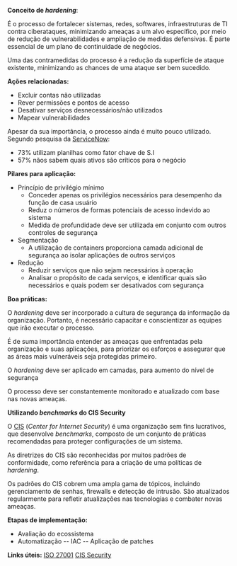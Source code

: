 **Conceito de *hardening***:

É o processo de fortalecer sistemas, redes, softwares, infraestruturas de TI contra ciberataques, minimizando ameaças a um alvo específico, por meio de redução de vulnerabilidades e ampliação de medidas defensivas.
É parte essencial de um plano de continuidade de negócios. 

Uma das contramedidas do processo é a redução da superfície de ataque existente, minimizando as chances de uma ataque ser bem sucedido. 

**Ações relacionadas:** 
 - Excluir contas não utilizadas 
 - Rever permissões e pontos de acesso 
 - Desativar serviços desnecessários/não utilizados 
 - Mapear vulnerabilidades
 
 Apesar da sua importância, o processo ainda é muito pouco utilizado. Segundo pesquisa da [ServiceNow](https://www.servicenow.com/content/dam/servicenow-assets/public/en-us/doc-type/resource-center/infographic/info-security-hygiene.pdf):
 -  73% utilizam planilhas como fator chave de S.I
 - 57% nãos sabem quais ativos são críticos para o negócio

 **Pilares para aplicação:**
  - Princípio de privilégio mínimo 
	   - Conceder apenas os privilégios necessários para desempenho da função de casa usuário 
	   - Reduz o números de formas potenciais de acesso indevido ao sistema 
	   - Medida de profundidade deve ser utilizada em conjunto com outros controles de segurança  
 - Segmentação 
	 -  A utilização de containers proporciona camada adicional de segurança ao isolar aplicações de outros serviços 
 - Redução 
	 -  Reduzir serviços que não sejam necessários à operação 
	 - Analisar o propósito de cada serviços, e identificar quais são necessários e quais podem ser desativados com segurança  
 
 **Boa práticas:**
 
 O  *hardening* deve ser incorporado a cultura de segurança da informação da organização. Portanto, é necessário capacitar e conscientizar as equipes que irão executar o processo. 
 
 É de suma importância entender as ameaças que enfrentadas pela organização e suas aplicações, para priorizar os esforços e assegurar que as áreas mais vulneráveis seja protegidas primeiro. 

O *hardening* deve ser aplicado em camadas, para aumento do nível de segurança  

O processo deve ser constantemente monitorado e atualizado com base nas novas ameaças. 

**Utilizando *benchmarks* do CIS Security** 

O [CIS](https://www.cisecurity.org/) (*Center for Internet Security*) é uma organização sem fins lucrativos, que desenvolve *benchmarks*, composto de um conjunto de práticas recomendadas para proteger configurações de um sistema. 

As diretrizes do CIS são reconhecidas por muitos padrões de conformidade, como referência para a criação de uma políticas de *hardening*.

Os padrões  do CIS cobrem uma ampla gama de tópicos, incluindo gerenciamento de senhas, firewalls e detecção de intrusão. São atualizados regularmente para refletir atualizações nas tecnologias e combater novas ameaças. 
 
 **Etapas de implementação:** 
 - Avaliação do ecossistema
 - Automatização 
  -- IAC
  -- Aplicação de patches 
  
**Links úteis:**
[ISO 27001](https://www.27001.pt/)
[CIS Security](https://www.cisecurity.org/)